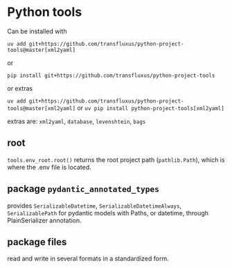 # Python tools

Can be installed with

`uv add git+https://github.com/transfluxus/python-project-tools@master[xml2yaml]`

or

`pip install git+https://github.com/transfluxus/python-project-tools`

or extras

`uv add git+https://github.com/transfluxus/python-project-tools@master[xml2yaml]`
or 
`uv pip install python-project-tools[xml2yaml]`

extras are: `xml2yaml`, `database`, `levenshtein`, `bags`

## root

`tools.env_root.root()` returns the root project path (`pathlib.Path`), which is where the .env file is located.

## package `pydantic_annotated_types`

provides `SerializableDatetime`, `SerializableDatetimeAlways`, `SerializablePath`
for pydantic models with Paths, or datetime, through PlainSerializer annotation.

## package files

read and write in several formats in a standardized form.